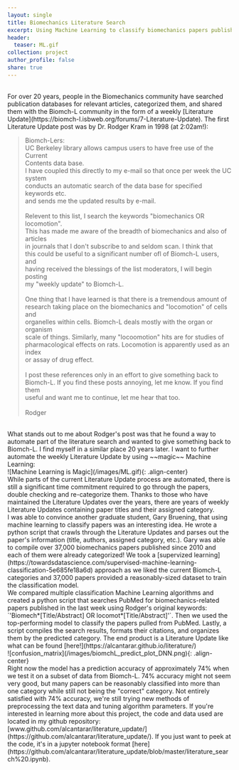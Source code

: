 ```yaml
---
layout: single
title: Biomechanics Literature Search
excerpt: Using Machine Learning to classify biomechanics papers published in the last week
header:
  teaser: ML.gif
collection: project
author_profile: false
share: true
---
```

<br>
For over 20 years, people in the Biomechanics community have searched publication databases for relevant articles, categorized them, and shared them with the Biomch-L community in the form of a weekly [Literature Update](https://biomch-l.isbweb.org/forums/7-Literature-Update). The first Literature Update post was by Dr. Rodger Kram in 1998 (at 2:02am!): 

>Biomch-Lers:  
UC Berkeley library allows campus users to have free use of the Current  
Contents data base.  
I have coupled this directly to my e-mail so that once per week the UC system  
conducts an automatic search of the data base for specified keywords etc.  
and sends me the updated results by e-mail.  
><br>
>Relevent to this list, I search the keywords "biomechanics OR locomotion".  
This has made me aware of the breadth of biomechanics and also of articles  
in journals that I don't subscribe to and seldom scan. I think that  
this could be useful to a significant number ofl of Biomch-L users, and  
having received the blessings of the list moderators, I will begin posting  
my "weekly update" to Biomch-L.  
><br>
>One thing that I have learned is that there is a tremendous amount of  
research taking place on the biomechanics and "locomotion" of cells and  
organelles within cells. Biomch-L deals mostly with the organ or organism  
scale of things. Similarly, many "locoomotion" hits are for studies of  
pharmacological effects on rats. Locomotion is apparently used as an index  
or assay of drug effect.  
><br>
>I post these references only in an effort to give something back to  
Biomch-L. If you find these posts annoying, let me know. If you find them  
useful and want me to continue, let me hear that too.  
><br>
>Rodger 

<br>
What stands out to me about Rodger's post was that he found a way to automate part of the literature search and wanted to give something back to Biomch-L. I find myself in a similar place 20 years later. I want to further automate the weekly Literature Update by using ~~magic~~ Machine Learning:  
<br>  
![Machine Learning is Magic](/images/ML.gif){: .align-center}  
<br>  
While parts of the current Literature Update process are automated, there is still a significant time commitment required to go through the papers, double checking and re-categorize them. Thanks to those who have maintained the Literature Updates over the years, there are years of weekly Literature Updates containing paper titles and their assigned category. 
<br>  
I was able to convince another graduate student, Gary Bruening, that using machine learning to classify papers was an interesting idea. He wrote a python script that crawls through the Literature Updates and parses out the paper's information (title, authors, assigned category, etc.). Gary was able to compile over 37,000 biomechanics papers published since 2010 and each of them were already categorized! We took a [supervized learning](https://towardsdatascience.com/supervised-machine-learning-classification-5e685fe18a6d) approach as we liked the current Biomch-L categories and 37,000 papers provided a reasonably-sized dataset to train the classification model. 
<br>  
We compared multiple classification Machine Learning algorithms and created a python script that searches PubMed for biomechanics-related papers published in the last week using Rodger's original keywords: `'Biomech*[Title/Abstract] OR locomot*[Title/Abstract]'`. Then we used the top-performing model to classify the papers pulled from PubMed. Lastly, a script compiles the search results, formats their citations, and organizes them by the predicted category. The end product is a Literature Update like what can be found [here!](https://alcantarar.github.io/literature/) 
<br>  
![confusion_matrix](/images/biomchL_predict_plot_DNN.png){: .align-center}  
<br>
Right now the model has a prediction accuracy of approximately 74% when we test it on a subset of data from Biomch-L. 74% accuracy might not seem very good, but many papers can be reasonably classified into more than one category while still not being the "correct" category. Not entirely satisfied with 74% accuracy, we're still trying new methods of preprocessing the text data and tuning algorithm parameters. If you're interested in learning more about this project, the code and data used are located in my github repository: [www.github.com/alcantarar/literature_update/](https://github.com/alcantarar/literature_update/). If you just want to peek at the code, it's in a jupyter notebook format [here](https://github.com/alcantarar/literature_update/blob/master/literature_search%20.ipynb).



